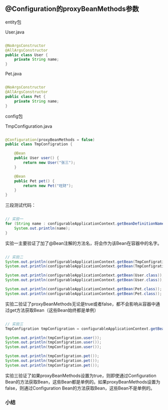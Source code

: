 ## @Configuration的proxyBeanMethods参数

entity包

User.java

~~~ java

@NoArgsConstructor
@AllArgsConstructor
public class User {
    private String name;
}

~~~

Pet.java

~~~ java

@NoArgsConstructor
@AllArgsConstructor
public class Pet {
    private String name;
}

~~~

config包

TmpConfiguration.java

~~~ java

@Configuration(proxyBeanMethods = false)
public class TmpConfigration {

    @Bean
    public User user() {
        return new User("张三");
    }

    @Bean
    public Pet pet() {
        return new Pet("旺财");
    }
}

~~~

三段测试代码：

~~~ java

// 实验一
for (String name : configurableApplicationContext.getBeanDefinitionNames()) {
    System.out.println(name);
}

~~~

实验一主要验证了加了@Bean注解的方法名，将会作为该Bean在容器中的名字。

~~~ java

// 实验二
System.out.println(configurableApplicationContext.getBean(TmpConfigration.class));
System.out.println(configurableApplicationContext.getBean(TmpConfigration.class));

System.out.println(configurableApplicationContext.getBean(User.class));
System.out.println(configurableApplicationContext.getBean(User.class));

System.out.println(configurableApplicationContext.getBean(Pet.class));
System.out.println(configurableApplicationContext.getBean(Pet.class));

~~~

实验二验证了proxyBeanMethods无论是true或者false，都不会影响从容器中通过get方法获取Bean（这些Bean始终都是单例）

~~~ java

// 实验三
TmpConfigration tmpConfigration = configurableApplicationContext.getBean(TmpConfigration.class);

System.out.println(tmpConfigration.user());
System.out.println(tmpConfigration.user());
System.out.println(tmpConfigration.user());

System.out.println(tmpConfigration.pet());
System.out.println(tmpConfigration.pet());
System.out.println(tmpConfigration.pet());

~~~

实验三验证了如果proxyBeanMethods设置为true，则即使通过Configuration Bean的方法获取Bean，这些Bean都是单例的。如果proxyBeanMethods设置为false，则通过Configuration Bean的方法获取Bean，这些Bean不是单例的。

### 小结

